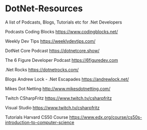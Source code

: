 # DotNet-Resources
A list of Podcasts, Blogs, Tutorials etc for .Net Developers

Podcasts
  Coding Blocks
  https://www.codingblocks.net/
  
  Weekly Dev Tips 
  https://weeklydevtips.com/
  
  DotNet Core Podcast
  https://dotnetcore.show/
  
  The 6 Figure Developer Podcast
  https://6figuredev.com
  
  .Net Rocks
  https://dotnetrocks.com/

Blogs
  Andrew Lock - .Net Escapades
  https://andrewlock.net/
  
  Mikes Dot Netting
  http://www.mikesdotnetting.com/
  
Twitch
  CSharpFritz
  https://www.twitch.tv/csharpfritz

  Visual Studio
  https://www.twitch.tv/csharpfritz

Tutorials
  Harvard CS50 Course
  https://www.edx.org/course/cs50s-introduction-to-computer-science
